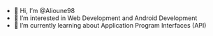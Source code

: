 - 👋 Hi, I’m @Alioune98
- 👀 I’m interested in Web Development and Android Development
- 🌱 I’m currently learning about Application Program Interfaces (API)

<!---
Alioune98/Alioune98 is a ✨ special ✨ repository because its `README.md` (this file) appears on your GitHub profile.
You can click the Preview link to take a look at your changes.
--->

